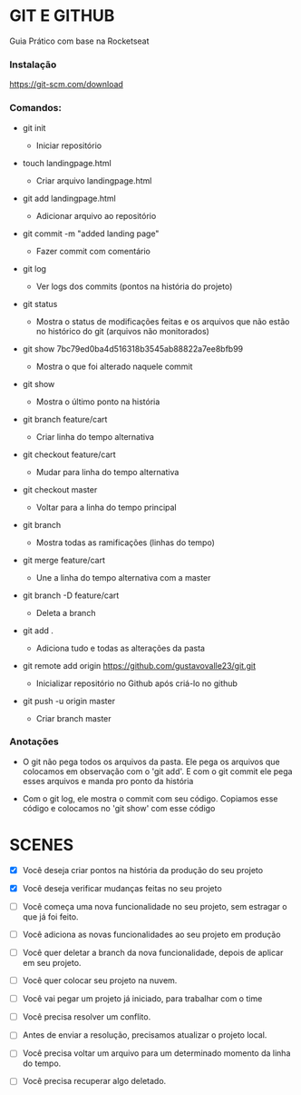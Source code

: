 # GIT E GITHUB

Guia Prático com base na Rocketseat

### Instalação

https://git-scm.com/download

### Comandos:
- git init
    - Iniciar repositório
- touch landingpage.html
    - Criar arquivo landingpage.html
- git add landingpage.html
    - Adicionar arquivo ao repositório
- git commit -m "added landing page"
    - Fazer commit com comentário
- git log
    - Ver logs dos commits (pontos na história do projeto)
- git status
    - Mostra o status de modificações feitas e os arquivos que não estão no histórico do git (arquivos não monitorados)
- git show 7bc79ed0ba4d516318b3545ab88822a7ee8bfb99
    - Mostra o que foi alterado naquele commit
- git show
    - Mostra o último ponto na história
- git branch feature/cart
    - Criar linha do tempo alternativa
- git checkout feature/cart
    - Mudar para linha do tempo alternativa
- git checkout master
    - Voltar para a linha do tempo principal
- git branch
    - Mostra todas as ramificações (linhas do tempo)
- git merge feature/cart
    - Une a linha do tempo alternativa com a master
- git branch -D feature/cart
    - Deleta a branch

- git add .
    - Adiciona tudo e todas as alterações da pasta

- git remote add origin https://github.com/gustavovalle23/git.git
    - Inicializar repositório no Github após criá-lo no github
- git push -u origin master
    - Criar branch master

### Anotações
*   O git não pega todos os arquivos da pasta. Ele pega os arquivos que colocamos em observação com o 'git add'. E com o git commit ele pega esses arquivos e manda pro ponto da história

* Com o git log, ele mostra o commit com seu código. Copiamos esse código e colocamos no 'git show' com esse código



# SCENES

- [x] Você deseja criar pontos na história da produção do seu projeto
- [x] Você deseja verificar mudanças feitas no seu projeto

- [ ] Você começa uma nova funcionalidade no seu projeto, sem estragar o que já foi feito.

- [ ] Você adiciona as novas funcionalidades ao seu projeto em produção

- [ ] Você quer deletar a branch da nova funcionalidade, depois de aplicar em seu projeto.

- [ ] Você quer colocar seu projeto na nuvem.

- [ ] Você vai pegar um projeto já iniciado, para trabalhar com o time

- [ ] Você precisa resolver um conflito.

- [ ] Antes de enviar a resolução, precisamos atualizar o projeto local.

- [ ] Você precisa voltar um arquivo para um determinado momento da linha do tempo.

- [ ] Você precisa recuperar algo deletado.

